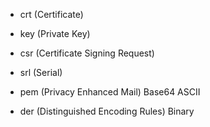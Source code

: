 
- crt (Certificate)
- key (Private Key)
- csr (Certificate Signing Request)
- srl (Serial)

- pem (Privacy Enhanced Mail) Base64 ASCII
- der (Distinguished Encoding Rules) Binary
